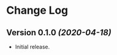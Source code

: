 Change Log
==========

Version 0.1.0 *(2020-04-18)*
----------------------------

* Initial release.
